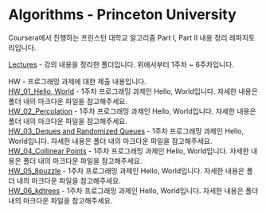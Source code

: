 # Algorithms - Princeton University  
Coursera에서 진행하는 프린스턴 대학교 알고리즘 Part I, Part II 내용 정리 레파지토리입니다.  

[Lectures](https://github.com/jsk0910/Coursera/tree/main/Algorithms-Princeton%20Univ/Part%20I/Lectures, "Lectures") - 강의 내용을 정리한 폴더입니다. 위에서부터 1주차 ~ 6주차입니다.  

HW - 프로그래밍 과제에 대한 제출 내용입니다.  
[HW_01_Hello, World](https://github.com/jsk0910/Coursera/tree/main/Algorithms-Princeton%20Univ/Part%20I/HW_01_Hello%2C%20World) - 1주차 프로그래밍 과제인 Hello, World입니다. 자세한 내용은 폴더 내의 마크다운 파일을 참고해주세요.  
[HW_02_Percolation](https://github.com/jsk0910/Coursera/tree/main/Algorithms-Princeton%20Univ/Part%20I/HW_02_Percolation) - 1주차 프로그래밍 과제인 Hello, World입니다. 자세한 내용은 폴더 내의 마크다운 파일을 참고해주세요.  
[HW_03_Deques and Randomized Queues](https://github.com/jsk0910/Coursera/tree/main/Algorithms-Princeton%20Univ/Part%20I/HW_03_Deques%20and%20Randomized%20Queues) - 1주차 프로그래밍 과제인 Hello, World입니다. 자세한 내용은 폴더 내의 마크다운 파일을 참고해주세요.  
[HW_04_Collinear Points](https://github.com/jsk0910/Coursera/tree/main/Algorithms-Princeton%20Univ/Part%20I/HW_04_Collinear%20Points) - 1주차 프로그래밍 과제인 Hello, World입니다. 자세한 내용은 폴더 내의 마크다운 파일을 참고해주세요.  
[HW_05_8puzzle](https://github.com/jsk0910/Coursera/tree/main/Algorithms-Princeton%20Univ/Part%20I/HW_05_8puzzle) - 1주차 프로그래밍 과제인 Hello, World입니다. 자세한 내용은 폴더 내의 마크다운 파일을 참고해주세요.  
[HW_06_kdtrees](https://github.com/jsk0910/Coursera/tree/main/Algorithms-Princeton%20Univ/Part%20I/HW_06_kdtrees) - 1주차 프로그래밍 과제인 Hello, World입니다. 자세한 내용은 폴더 내의 마크다운 파일을 참고해주세요.  
